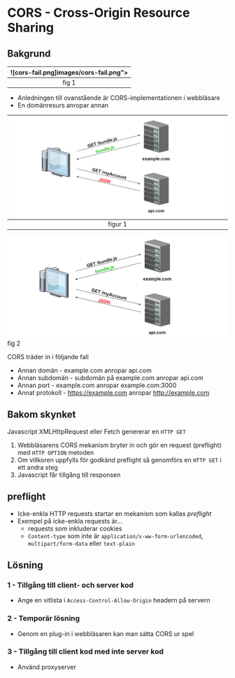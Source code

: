 # CORS - Cross-Origin Resource Sharing

## Bakgrund

| ![cors-fail.png]images/cors-fail.png"> |
|:--:|
| fig 1 |

* Anledningen till ovanstående är CORS-implementationen i webbläsare
* En domänresurs anropar annan

| ![space-1.jpg](images/cors-fail2.png) | 
|:--:| 
| figur 1 |

<img src="images/cors-fail2.png">
fig 2

CORS träder in i följande fall

* Annan domän - example.com anropar api.com
* Annan subdomän - subdomän på example.com anropar api.com
* Annan port - example.com anropar example.com:3000
* Annat protokoll - https://example.com anropar http://example.com

## Bakom skynket

Javascript XMLHttpRequest eller Fetch genererar en ```HTTP GET```

1. Webbläsarens CORS mekanism bryter in och gör en request (preflight) med ```HTTP OPTION``` metoden
2. Om villkoren uppfylls för godkänd preflight så genomförs en ```HTTP GET``` i ett andra steg
3. Javascript får tillgång till responsen

## preflight

* Icke-enkla HTTP requests startar en mekanism som kallas *preflight*
* Exempel på icke-enkla requests är...
  * requests som inkluderar cookies
  * ```Content-type``` som inte är ```application/x-ww-form-urlencoded```, ```multipart/form-data``` eller ```text-plain```

## Lösning

### 1 - Tillgång till client- och server kod

* Ange en vitlista i ```Access-Control-Allow-Origin``` headern på servern

### 2 - Temporär lösning

* Genom en plug-in i webbläsaren kan man sätta CORS ur spel

### 3 - Tillgång till client kod med inte server kod

* Använd proxyserver
